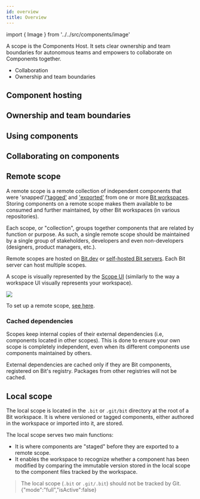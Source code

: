 ```yaml
---
id: overview
title: Overview
---
```


import { Image } from '../../src/components/image'

A scope is the Components Host. It sets clear ownership and team boundaries for autonomous teams and empowers to collaborate on Components together.

- Collaboration
- Ownership and team boundaries

## Component hosting

## Ownership and team boundaries

## Using components

## Collaborating on components


## Remote scope

A remote scope is a remote collection of independent components that were 'snapped'/['tagged'](/getting-started/version) and ['exported'](/getting-started/export-to-scope) from one or more [Bit workspaces](/workspace/overview). Storing components on a remote scope makes them available to be consumed and further maintained, by other Bit workspaces (in various repositories).

Each scope, or "collection", groups together components that are related by function or purpose. As such, a single remote scope should be maintained by a single group of stakeholders, developers and even non-developers (designers, product managers, etc.).

Remote scopes are hosted on [Bit.dev](https://bit.dev) or [self-hosted Bit servers](/scope/self-host-bit-scope). Each Bit server can host multiple scopes.

A scope is visually represented by the [Scope UI](TODO) (similarly to the way a workspace UI visually represents your workspace).

<Image src="/img/scope_ui.png" />

<br />

To set up a remote scope, [see here](/scope/set-up-remote-scope).

### Cached dependencies

Scopes keep internal copies of their external dependencies (i.e, components located in other scopes). This is done to ensure your own scope is completely independent, even when its different components use components maintained by others.

External dependencies are cached only if they are Bit components, registered on Bit's registry. Packages from other registries will not be cached.

## Local scope

The local scope is located in the `.bit` or `.git/bit` directory at the root of a Bit workspace. It is where versioned or tagged components, either authored in the workspace or imported into it, are stored.

The local scope serves two main functions:

- It is where components are "staged" before they are exported to a remote scope.
- It enables the workspace to recognize whether a component has been modified by comparing the immutable version stored in the local scope to the component files tracked by the workspace.

> The local scope (`.bit` or `.git/.bit`) should not be tracked by Git.
{"mode":"full","isActive":false}